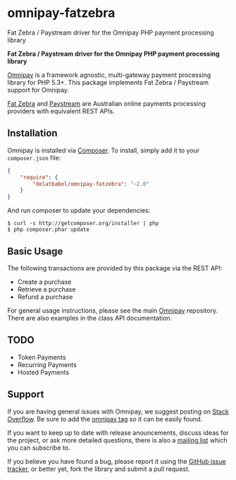 # omnipay-fatzebra
Fat Zebra / Paystream driver for the Omnipay PHP payment processing library

**Fat Zebra / Paystream driver for the Omnipay PHP payment processing library**

[Omnipay](https://github.com/thephpleague/omnipay) is a framework agnostic, multi-gateway payment
processing library for PHP 5.3+. This package implements Fat Zebra / Paystream support for Omnipay.

[Fat Zebra](https://www.fatzebra.com.au/) and [Paystream](http://www.paystream.com.au/) are
Australian online payments processing providers with equivalent REST APIs.

## Installation

Omnipay is installed via [Composer](http://getcomposer.org/). To install, simply add it
to your `composer.json` file:

```json
{
    "require": {
        "delatbabel/omnipay-fatzebra": "~2.0"
    }
}
```

And run composer to update your dependencies:

    $ curl -s http://getcomposer.org/installer | php
    $ php composer.phar update

## Basic Usage

The following transactions are provided by this package via the REST API:

* Create a purchase
* Retrieve a purchase
* Refund a purchase

For general usage instructions, please see the main [Omnipay](https://github.com/thephpleague/omnipay)
repository.  There are also examples in the class API documentation.

## TODO

* Token Payments
* Recurring Payments
* Hosted Payments

## Support

If you are having general issues with Omnipay, we suggest posting on
[Stack Overflow](http://stackoverflow.com/). Be sure to add the
[omnipay tag](http://stackoverflow.com/questions/tagged/omnipay) so it can be easily found.

If you want to keep up to date with release anouncements, discuss ideas for the project,
or ask more detailed questions, there is also a [mailing list](https://groups.google.com/forum/#!forum/omnipay) which
you can subscribe to.

If you believe you have found a bug, please report it using the [GitHub issue tracker](https://github.com/delatbabel/omnipay-fatzebra/issues),
or better yet, fork the library and submit a pull request.
